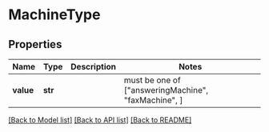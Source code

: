 # MachineType

## Properties
Name | Type | Description | Notes
------------ | ------------- | ------------- | -------------
**value** | **str** |  |  must be one of ["answeringMachine", "faxMachine", ]

[[Back to Model list]](../README.md#documentation-for-models) [[Back to API list]](../README.md#documentation-for-api-endpoints) [[Back to README]](../README.md)


